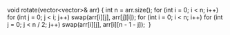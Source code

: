 void rotate(vector<vector<int>>& arr) {
int n = arr.size();
for (int i = 0; i < n; i++)
for (int j = 0; j < i; j++)
swap(arr[i][j], arr[j][i]);
for (int i = 0; i < n; i++)
for (int j = 0; j < n / 2; j++)
swap(arr[i][j], arr[i][n - 1 - j]);
​
}